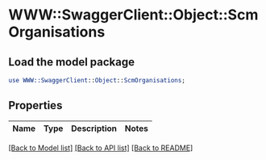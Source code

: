 # WWW::SwaggerClient::Object::ScmOrganisations

## Load the model package
```perl
use WWW::SwaggerClient::Object::ScmOrganisations;
```

## Properties
Name | Type | Description | Notes
------------ | ------------- | ------------- | -------------

[[Back to Model list]](../README.md#documentation-for-models) [[Back to API list]](../README.md#documentation-for-api-endpoints) [[Back to README]](../README.md)


